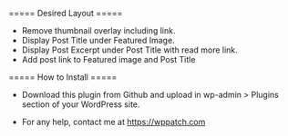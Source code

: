 ===== Desired Layout =====

* Remove thumbnail overlay including link.
* Display Post Title under Featured Image.
* Display Post Excerpt under Post Title with read more link. 
* Add post link to Featured image and Post Title

===== How to Install =====

* Download this plugin from Github and upload in wp-admin > Plugins section of your WordPress site. 

* For any help, contact me at https://wppatch.com
